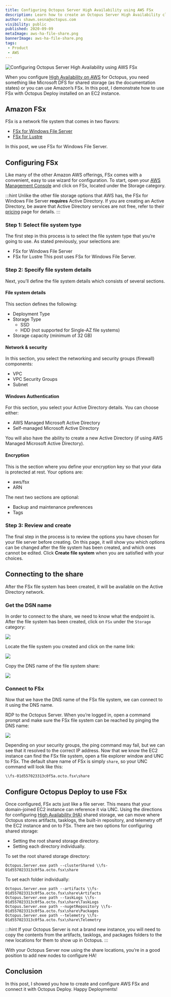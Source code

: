 ```yaml
---
title: Configuring Octopus Server High Availability using AWS FSx
description: Learn how to create an Octopus Server High Availability cluster using AWS FSx.
author: shawn.sesna@octopus.com
visibility: public
published: 2020-09-09
metaImage: aws-ha-file-share.png
bannerImage: aws-ha-file-share.png
tags:
 - Product
 - AWS
---
```


![Configuring Octopus Server High Availability using AWS FSx](aws-ha-file-share.png)

When you configure [High Availability on AWS](https://octopus.com/docs/administration/high-availability/configuring-octopus-for-high-availability#shared-storage-in-amazon-aws) for Octopus, you need something like Microsoft DFS for shared storage (as the documentation states) or you can use Amazon’s FSx. In this post, I demonstrate how to use FSx with Octopus Deploy installed on an EC2 instance.

## Amazon FSx
FSx is a network file system that comes in two flavors:
- [FSx for Windows File Server](https://aws.amazon.com/fsx/windows/)
- [FSx for Lustre](https://aws.amazon.com/fsx/lustre/)

In this post, we use FSx for Windows File Server.

## Configuring FSx
Like many of the other Amazon AWS offerings, FSx comes with a convenient, easy to use wizard for configuration.  To start, open your [AWS Management Console](https://aws.amazon.com/console) and click on FSx, located under the Storage category.

:::hint
Unlike the other file storage options that AWS has, the FSx for Windows File Server **requires** Active Directory. If you are creating an Active Directory, be aware that Active Directory services are not free, refer to their [pricing](https://aws.amazon.com/directoryservice/pricing/) page for details.
:::

### Step 1: Select file system type

The first step in this process is to select the file system type that you’re going to use.  As stated previously, your selections are:
- FSx for Windows File Server
- FSx for Lustre
This post uses FSx for Windows File Server.

### Step 2: Specify file system details
Next, you’ll define the file system details which consists of several sections.

#### File system details

This section defines the following:
- Deployment Type
- Storage Type
  - SSD
  - HDD (not supported for Single-AZ file systems)
- Storage capacity (minimum of 32 GB)

#### Network & security

In this section, you select the networking and security groups (firewall) components:
- VPC
- VPC Security Groups
- Subnet


#### Windows Authentication

For this section, you select your Active Directory details.  You can choose either:
- AWS Managed Microsoft Active Directory
- Self-managed Microsoft Active Directory

You will also have the ability to create a new Active Directory (if using AWS Managed Microsoft Active Directory).

#### Encryption

This is the section where you define your encryption key so that your data is protected at rest.  Your options are:
- aws/fsx
- ARN

The next two sections are optional:
- Backup and maintenance preferences
- Tags

### Step 3: Review and create

The final step in the process is to review the options you have chosen for your file server before creating.  On this page, it will show you which options can be changed after the file system has been created, and which ones cannot be edited.  Click **Create file system** when you are satisfied with your choices.

## Connecting to the share

After the FSx file system has been created, it will be available on the Active Directory network.

### Get the DSN name

In order to connect to the share, we need to know what the endpoint is.  After the file system has been created, click on `FSx` under the `Storage` category:

![](aws-storage-fsx.png)

Locate the file system you created and click on the name link:

![](aws-fsx-filesystem.png)

Copy the DNS name of the file system share:

![](aws-fsx-dns.png)

### Connect to FSx
Now that we have the DNS name of the FSx file system, we can connect to it using the DNS name.

RDP to the Octopus Server. When you’re logged in, open a command prompt and make sure the FSx file system can be reached by pinging the DNS name:

![](aws-ec2-ping.png)

Depending on your security groups, the ping command may fail, but we can see that it resolved to the correct IP address.  Now that we know the EC2 instance can find the FSx file system, open a file explorer window and UNC to FSx.  The default share name of FSx is simply `share`, so your UNC command will look like this:

```
\\fs-01d557023313c0f5a.octo.fsx\share
```

## Configure Octopus Deploy to use FSx

Once configured, FSx acts just like a file server.  This means that your domain-joined EC2 instance can reference it via UNC.  Using the directions for configuring [High Availability (HA)](https://octopus.com/docs/administration/high-availability/configuring-octopus-for-high-availability) shared storage, we can move where Octopus stores artifacts, tasklogs, the built-in repository, and telemetry off the EC2 instance and on to FSx.  There are two options for configuring shared storage: 
- Setting the root shared storage directory. 
- Setting each directory individually.

To set the root shared storage directory:

```
Octopus.Server.exe path --clusterShared \\fs-01d557023313c0f5a.octo.fsx\share
```

To set each folder individually:

```
Octopus.Server.exe path --artifacts \\fs-01d557023313c0f5a.octo.fsx\share\Artifacts
Octopus.Server.exe path --taskLogs \\fs-01d557023313c0f5a.octo.fsx\share\TaskLogs
Octopus.Server.exe path --nugetRepository \\fs-01d557023313c0f5a.octo.fsx\share\Packages
Octopus.Server.exe path --telemetry \\fs-01d557023313c0f5a.octo.fsx\share\Telemetry
```
:::hint
If your Octopus Server is not a brand new instance, you will need to copy the contents from the artifacts, tasklogs, and packages folders to the new locations for them to show up in Octopus.
:::

With your Octopus Server now using the share locations, you’re in a good position to add new nodes to configure HA!

## Conclusion
In this post, I showed you how to create and configure AWS FSx and connect it with Octopus Deploy.  Happy Deployments!
